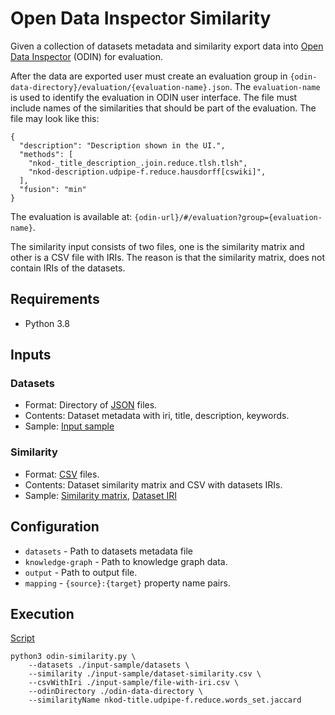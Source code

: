 # Open Data Inspector Similarity
Given a collection of datasets metadata and similarity export data into 
[Open Data Inspector](https://github.com/mff-uk/open-dataset-inspector) (ODIN)
for evaluation.  

After the data are exported user must create an evaluation group in 
```{odin-data-directory}/evaluation/{evaluation-name}.json```. 
The ```evaluation-name``` is used to identify the evaluation in ODIN 
user interface. The file must include names of the similarities that should be 
part of the evaluation. The file may look like this:
```
{
  "description": "Description shown in the UI.",
  "methods": [
    "nkod-_title_description_.join.reduce.tlsh.tlsh",
    "nkod-description.udpipe-f.reduce.hausdorff[cswiki]",
  ],
  "fusion": "min"
}
``` 

The evaluation is available at:
```{odin-url}/#/evaluation?group={evaluation-name}```.  

The similarity input consists of two files, one is the similarity matrix and 
other is a CSV file with IRIs. The reason is that the similarity matrix, 
does not contain IRIs of the datasets.

## Requirements
- Python 3.8

## Inputs

### Datasets
- Format: Directory of [JSON](https://www.json.org/) files.
- Contents: Dataset metadata with iri, title, description, keywords.
- Sample: [Input sample](input-sample/datasets/)

### Similarity
- Format: [CSV](https://tools.ietf.org/html/rfc4180) files.
- Contents: Dataset similarity matrix and CSV with datasets IRIs.
- Sample: [Similarity matrix](input-sample/dataset-similarity.csv), 
          [Dataset IRI](input-sample/file-with-iri.csv)

## Configuration
- ```datasets``` - Path to datasets metadata file
- ```knowledge-graph``` - Path to knowledge graph data.
- ```output``` - Path to output file.
- ```mapping``` - ```{source}:{target}``` property name pairs.

## Execution
[Script](script)
```shell
python3 odin-similarity.py \
    --datasets ./input-sample/datasets \
    --similarity ./input-sample/dataset-similarity.csv \
    --csvWithIri ./input-sample/file-with-iri.csv \
    --odinDirectory ./odin-data-directory \ 
    --similarityName nkod-title.udpipe-f.reduce.words_set.jaccard
```

